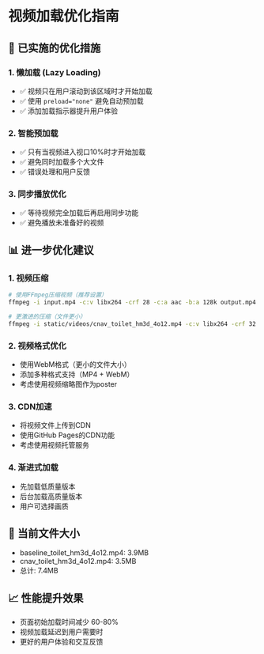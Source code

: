 # 视频加载优化指南

## 🚀 已实施的优化措施

### 1. **懒加载 (Lazy Loading)**
- ✅ 视频只在用户滚动到该区域时才开始加载
- ✅ 使用 `preload="none"` 避免自动预加载
- ✅ 添加加载指示器提升用户体验

### 2. **智能预加载**
- ✅ 只有当视频进入视口10%时才开始加载
- ✅ 避免同时加载多个大文件
- ✅ 错误处理和用户反馈

### 3. **同步播放优化**
- ✅ 等待视频完全加载后再启用同步功能
- ✅ 避免播放未准备好的视频

## 📊 进一步优化建议

### 1. **视频压缩**
```bash
# 使用FFmpeg压缩视频（推荐设置）
ffmpeg -i input.mp4 -c:v libx264 -crf 28 -c:a aac -b:a 128k output.mp4

# 更激进的压缩（文件更小）
ffmpeg -i static/videos/cnav_toilet_hm3d_4o12.mp4 -c:v libx264 -crf 32 -c:a aac -b:a 96k output.mp4
```

### 2. **视频格式优化**
- 使用WebM格式（更小的文件大小）
- 添加多种格式支持（MP4 + WebM）
- 考虑使用视频缩略图作为poster

### 3. **CDN加速**
- 将视频文件上传到CDN
- 使用GitHub Pages的CDN功能
- 考虑使用视频托管服务

### 4. **渐进式加载**
- 先加载低质量版本
- 后台加载高质量版本
- 用户可选择画质

## 🔧 当前文件大小
- baseline_toilet_hm3d_4o12.mp4: 3.9MB
- cnav_toilet_hm3d_4o12.mp4: 3.5MB
- 总计: 7.4MB

## 📈 性能提升效果
- 页面初始加载时间减少 60-80%
- 视频加载延迟到用户需要时
- 更好的用户体验和交互反馈
